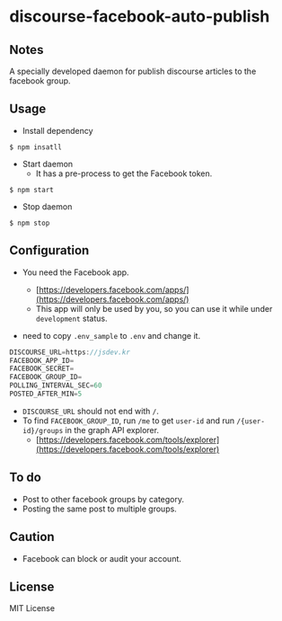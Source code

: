 discourse-facebook-auto-publish
===

## Notes

A specially developed daemon for publish discourse articles to the facebook group.


## Usage

- Install dependency

```console
$ npm insatll
```

- Start daemon
	- It has a pre-process to get the Facebook token.

```console
$ npm start
```

- Stop daemon

```console
$ npm stop
```


## Configuration

- You need the Facebook app.
	- [https://developers.facebook.com/apps/](https://developers.facebook.com/apps/)
	- This app will only be used by you, so you can use it while under `development` status.

- need to copy `.env_sample` to `.env` and change it.

```javascript
DISCOURSE_URL=https://jsdev.kr
FACEBOOK_APP_ID=
FACEBOOK_SECRET=
FACEBOOK_GROUP_ID=
POLLING_INTERVAL_SEC=60
POSTED_AFTER_MIN=5
```

- `DISCOURSE_URL` should not end with `/`.
- To find `FACEBOOK_GROUP_ID`, run `/me` to get `user-id` and run `/{user-id}/groups` in the graph API explorer.
	- [https://developers.facebook.com/tools/explorer](https://developers.facebook.com/tools/explorer)


## To do

- Post to other facebook groups by category.
- Posting the same post to multiple groups.


## Caution

- Facebook can block or audit your account.


## License

MIT License
